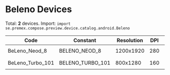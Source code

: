 # Beleno Devices

Total: **2** devices. Import: `import se.premex.compose.preview.device.catalog.android.Beleno`

| Code | Constant | Resolution | DPI | Compose Spec | Preview Usage |
|------|----------|------------|-----|-------------|---------------|
| BeLeno_Neod_8 | BELENO_NEOD_8 | 1200x1920 | 280 | `spec:width=1200px,height=1920px,dpi=280` | `@Preview(device = Beleno.BELENO_NEOD_8)` |
| BeLeno_Turbo_101 | BELENO_TURBO_101 | 800x1280 | 160 | `spec:width=800px,height=1280px,dpi=160` | `@Preview(device = Beleno.BELENO_TURBO_101)` |

<!-- Generated automatically. Do not edit manually. -->
